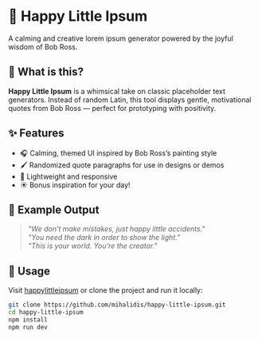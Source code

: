 # 🌲 Happy Little Ipsum

A calming and creative lorem ipsum generator powered by the joyful wisdom of Bob Ross.

## 🎨 What is this?

**Happy Little Ipsum** is a whimsical take on classic placeholder text generators. Instead of random Latin, this tool displays gentle, motivational quotes from Bob Ross — perfect for prototyping with positivity.

## ✨ Features

- 🎧 Calming, themed UI inspired by Bob Ross’s painting style  
- 🖌️ Randomized quote paragraphs for use in designs or demos  
- 🎯 Lightweight and responsive  
- ☀️ Bonus inspiration for your day!

## 🧠 Example Output

> *"We don’t make mistakes, just happy little accidents."*  
> *"You need the dark in order to show the light."*  
> *"This is your world. You’re the creator."*

## 🚀 Usage

Visit [happylittleipsum]() or clone the project and run it locally:

```bash
git clone https://github.com/mihalidis/happy-little-ipsum.git
cd happy-little-ipsum
npm install
npm run dev

